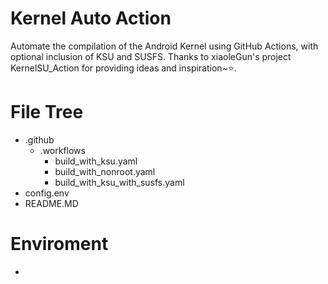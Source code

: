 # Kernel Auto Action
Automate the compilation of the Android Kernel using GitHub Actions, with optional inclusion of KSU and SUSFS. Thanks to xiaoleGun's project KernelSU_Action for providing ideas and inspiration~⭐.
# File Tree
  - .github
    - .workflows
      - build_with_ksu.yaml
      - build_with_nonroot.yaml
      - build_with_ksu_with_susfs.yaml
  - config.env
  - README.MD
# Enviroment
  - 
